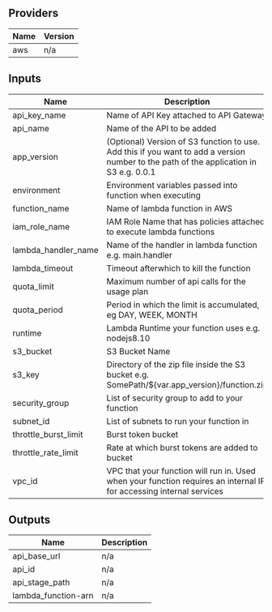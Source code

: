 ## Providers

| Name | Version |
|------|---------|
| aws | n/a |

## Inputs

| Name | Description | Type | Default | Required |
|------|-------------|------|---------|:-----:|
| api\_key\_name | Name of API Key attached to API Gateway | `any` | n/a | yes |
| api\_name | Name of the API to be added | `any` | n/a | yes |
| app\_version | (Optional) Version of S3 function to use. Add this if you want to add a version number to the path of the application in S3 e.g. 0.0.1 | `string` | `""` | no |
| environment | Environment variables passed into function when executing | `map` | n/a | yes |
| function\_name | Name of lambda function in AWS | `any` | n/a | yes |
| iam\_role\_name | IAM Role Name that has policies attached to execute lambda functions | `any` | n/a | yes |
| lambda\_handler\_name | Name of the handler in lambda function e.g. main.handler | `any` | n/a | yes |
| lambda\_timeout | Timeout afterwhich to kill the function | `string` | `"10"` | no |
| quota\_limit | Maximum number of api calls for the usage plan | `number` | `100` | no |
| quota\_period | Period in which the limit is accumulated, eg DAY, WEEK, MONTH | `string` | `"DAY"` | no |
| runtime | Lambda Runtime your function uses e.g. nodejs8.10 | `any` | n/a | yes |
| s3\_bucket | S3 Bucket Name | `any` | n/a | yes |
| s3\_key | Directory of the zip file inside the S3 bucket e.g. SomePath/${var.app\_version}/function.zip | `any` | n/a | yes |
| security\_group | List of security group to add to your function | `list` | n/a | yes |
| subnet\_id | List of subnets to run your function in | `list` | n/a | yes |
| throttle\_burst\_limit | Burst token bucket | `number` | `5` | no |
| throttle\_rate\_limit | Rate at which burst tokens are added to bucket | `number` | `10` | no |
| vpc\_id | VPC that your function will run in. Used when your function requires an internal IP for accessing internal services | `any` | n/a | yes |

## Outputs

| Name | Description |
|------|-------------|
| api\_base\_url | n/a |
| api\_id | n/a |
| api\_stage\_path | n/a |
| lambda\_function-arn | n/a |

